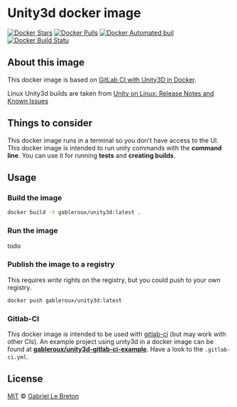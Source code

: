 # Unity3d docker image

[![Docker Stars](https://img.shields.io/docker/stars/gableroux/unity3d.svg)](https://hub.docker.com/gableroux/unity3d/) [![Docker Pulls](https://img.shields.io/docker/pulls/gableroux/unity3d.svg)](https://hub.docker.com/gableroux/unity3d/) [![Docker Automated buil](https://img.shields.io/docker/automated/gableroux/unity3d.svg)](https://hub.docker.com/gableroux/unity3d/) [![Docker Build Statu](https://img.shields.io/docker/build/gableroux/unity3d.svg)](https://hub.docker.com/gableroux/unity3d/)

## About this image

This docker image is based on [GitLab CI with Unity3D in Docker](https://www.projects.science.uu.nl/DGKVj16/blog/gitlab-ci-with-unity3d-in-docker/).

Linux Unity3d builds are taken from [Unity on Linux: Release Notes and Known Issues](https://forum.unity3d.com/threads/unity-on-linux-release-notes-and-known-issues.350256/)

## Things to consider

This docker image runs in a terminal so you don't have access to the UI. This docker image is intended to run unity commands with the **command line**. You can use it for running **tests** and **creating builds**.

## Usage

### Build the image

```bash
docker build -t gableroux/unity3d:latest .
```

### Run the image

todo

### Publish the image to a registry

This requires _write_ rights on the registry, but you could push to your own registry.

```bash
docker push gableroux/unity3d:latest
```

### Gitlab-CI

This docker image is intended to be used with [gitlab-ci](https://about.gitlab.com/features/gitlab-ci-cd/) (but may work with other CIs). An example project using unity3d in a docker image can be found at **[gableroux/unity3d-gitlab-ci-example](https://gitlab.com/gableroux/unity3d-gitlab-ci-example)**. Have a look to the `.gitlab-ci.yml`.

## License

[MIT](LICENSE.md) © [Gabriel Le Breton](https://gableroux.com)


